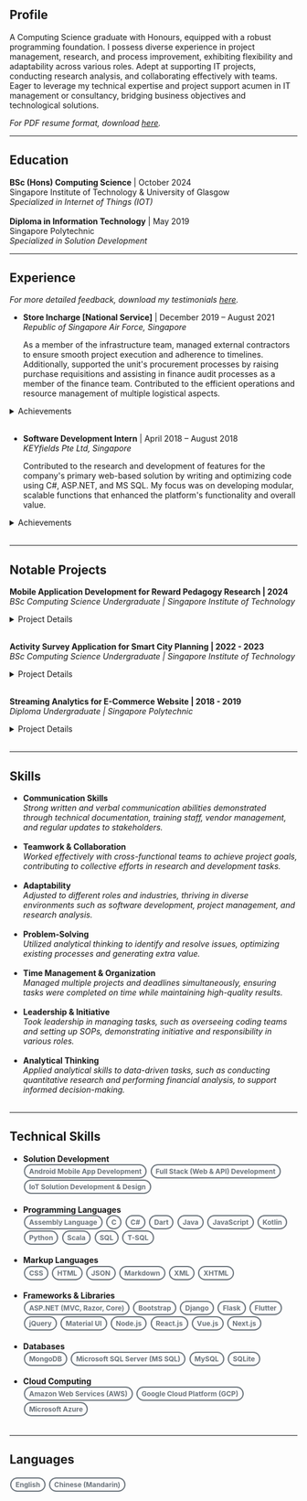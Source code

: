 ## Profile
A Computing Science graduate with Honours, equipped with a robust programming foundation. I possess diverse experience in project management, research, and process improvement, exhibiting flexibility and adaptability across various roles. Adept at supporting IT projects, conducting research analysis, and collaborating effectively with teams. Eager to leverage my technical expertise and project support acumen in IT management or consultancy, bridging business objectives and technological solutions.

*For PDF resume format, download [here](./assets/files/KohDingYuan_Resume.pdf).*

<style>
	.pill-badge {
		margin: 0.1em 0.1em;
		display: inline-block;
		padding: 0.25em 0.6em;
		font-size: 0.75rem;
		font-weight: 700;
		border-radius: 5rem;
		text-align: center;
		vertical-align: baseline;
		white-space: nowrap;
		color: #fff;
		background-color: #6c757d;
	}

	.pill-badge-outline {
		margin: 0.1em 0.1em;
		display: inline-block;
		padding: 0.25em 0.6em;
		font-size: 0.75rem;
		font-weight: 700;
		border-radius: 5rem;
		text-align: center;
		vertical-align: baseline;
		white-space: nowrap;
		color: #6c757d;
		border: 2px solid #6c757d;
		background-color: transparent;
	}
</style>

---

## Education
**BSc (Hons) Computing Science** | October 2024  
  Singapore Institute of Technology & University of Glasgow  
  *Specialized in Internet of Things (IOT)*
<br><br>
**Diploma in Information Technology** | May 2019  
  Singapore Polytechnic  
  *Specialized in Solution Development*

---

## Experience

*For more detailed feedback, download my testimonials [here](./assets/files/KohDingYuan_Testimonials.pdf).*

- **Store Incharge [National Service]** | December 2019 – August 2021  
  *Republic of Singapore Air Force, Singapore*

  As a member of the infrastructure team, managed external contractors to ensure smooth project execution and adherence to timelines. Additionally, supported the unit's procurement processes by raising purchase requisitions and assisting in finance audit processes as a member of the finance team. Contributed to the efficient operations and resource management of multiple logistical aspects.
  
<details>
   <summary>Achievements</summary>

   <strong>Budget Planning</strong>
   <ul>
	   <li>Assisted in annual budget planning by analyzing three years of expense data for higher accuracy forecasting of FY21/22 budget.</li>
	   <li>Leveraged historical data and quarter-on-quarter analaysis to forecast budgets amid the COVID-19 transition.</li>
	   <li>Utilized manual analysis methods like linear regression and moving averages to identify trends.</li>
	   <li>Further enhanced forecasting accuracy by breaking down expenses into subcategories and analyzing independently.</li>
   </ul>

   <strong>Infrastructural Improvements</strong>
   <ul>
       <li>Facilitated contractor work by preparing clearance forms, streamlining workflows, and adhering to regulations.</li>
       <li>Oversaw contractors and tracked projects to ensure seamless execution of major infrastructure work, including anti-slip tile installation, upgrading to energy-efficient LEDs, and comprehensive toilet renovations.</li>
       <li>Coordinated routine contractor services like tank inspections and pest control, ensuring compliance with standards and schedules.</li>
   </ul>

   <strong>National Day Parade 2020</strong>
   <ul>
       <li>Part of the team that managed the dispatch of buses to transport parade participants.</li>
       <li>Identified communication gaps and logistics coordination inefficiencies during the event.</li>
       <li>Developed a Telegram chatbot to streamline on-site communication and provide real-time access to relevant data sources, improving information availability.</li>
       <li>Improved the efficiency and accuracy of logistics, ensuring a smoother event and setting a new standard for communication in large-scale events.</li>
   </ul>
</details>
<br>

- **Software Development Intern** | April 2018 – August 2018  
  *KEYfields Pte Ltd, Singapore*

  Contributed to the research and development of features for the company's primary web-based solution by writing and optimizing code using C#, ASP.NET, and MS SQL. My focus was on developing modular, scalable functions that enhanced the platform's functionality and overall value.

<details>
   <summary>Achievements</summary>

   <strong>Route Optimization Algorithm</strong>
   <ul>
	<li>Developed a route optimization algorithm that leveraged Dijkstra's Algorithm and the Google Maps API's live data to address a critical client need and enhance the company's offerings.</li>
	   <li>The algorithm incorporated route planning and optimization features to solve the Travelling Salesman problem.</li>
	   <li>The solution helped retain a client who had considered switching to a competitor due to lacking such features, contributing to the client's satisfaction and their continued business.</li>
   </ul>

   <strong>National Trade Platform (NTP)</strong>
   <ul>
	   <li>Developed API functions and data transformation processes with Singapore Customs and Accenture to integrate the company's solution with the National Trade Platform.</li>
	   <li>Integration ensured the solution met regulations, enabling clients to access government services and comply.</li>
	   <li>The NTP integration enhanced the company's competitiveness by providing government-compliant services, increasing the solution's value and utilization among clients seeking such services.</li>
   </ul>

   <strong>Brute Force Attack Detection</strong>
   <ul>
	   <li>Discovered a significant performance drop in the company's SQL server and investigated the database logs, finding unusual activity from an IP in a country with no registered clients.</li>
	   <li>Traced anomaly prompted detection of a potential brute force attack and promptly reported findings to the supervisor.</li>
	   <li>Provided recommendations to enhance database security, with actions taken to improve protection against attacks and safeguarding data.</li>
   </ul>

   <strong>Backup Checker</strong>
   <ul>
	   <li>Developed a console app to automate backup file monitoring and anomaly detection, streamlining the process by identifying discrepancies and enhancing efficiency while mitigating data integrity risks.</li>
   </ul>

   <strong>Memory Leak Identification</strong>
   <ul>
	   <li>Client's server performance issue was initially misdiagnosed as a memory shortage, leading them to acquire additional RAM, but the problem persisted.</li>
	   <li>Brought in to provide a different perspective on the issue.</li>
	   <li>Hypothesized memory leak, not lack of memory, and identified multiple unclosed database connections due to poor coding - validated hypothesis and resolved issue.</li>
   </ul>
</details>
<br>

---

## Notable Projects

**Mobile Application Development for Reward Pedagogy Research | 2024**  
  *BSc Computing Science Undergraduate | Singapore Institute of Technology*  
<details>
  <summary>Project Details</summary>

  <strong>Client</strong>: Prof. Peter C Y Yau (University of Glasgow)

  <img src="./assets/images/uni_capstone_interface.png" alt="Uni Capstone Front End Interface" />

  <p>Developed a comprehensive full-stack mobile application independently to support reward-based systems in education, aimed at boosting student motivation and engagement. The solution features dedicated portals for teachers, parents, and students, enabling task and reward management using stars, hearts, and diamonds. Parents can assign tasks and rewards, while children track progress and redeem rewards, fostering an engaging and interactive learning environment.
  Built using React Native or Flutter, the app provides a seamless user experience, supported by a robust and scalable backend, showcasing the versatility and technical expertise applied in every aspect of the project.</p>

  <details>
	<summary>Technical Details</summary>

  <h3>Tech Stack</h3>
	<ul>
	  <li><strong>Front End (Android Mobile)</strong>: Flutter, Dart, Material UI</li>
	  <li><strong>Back End (API Server)</strong>: Django, Python</li>
	  <li><strong>Database</strong>: MySQL</li>
	</ul>

  <h3>Solution Architecture</h3>
	<img src="./assets/images/uni_capstone_arch.png" alt="Uni Capstone Architecture Design" />
	<img src="./assets/images/uni_capstone_arch_indepth.png" alt="Uni Capstone Architecture Design Indepth" />

   <br>

   <p>The architecture uses a REST API for clear separation of concerns and modularity, essential for scalable and maintainable application development. The mobile app frontend is created with Flutter, while the backend API server is built using Django. This design enables independent operation of the frontend and backend, making updates and maintenance easier. Django functions solely as an API server handling requests and responses.
   
   This improves the system's effectiveness by offloading data processing and business logic to the backend. The backend server interacts with a MySQL database, serving as the centralized data storage for the application. Using RESTful APIs ensures that communication between the frontend and backend is stateless, standardized, and easily scalable, enabling seamless handling of high loads and multiple client requests.
   
   This architectural design supports flexibility by allowing independent development and scaling of the frontend while maintaining consistent and efficient communication through RESTful APIs.</p>

  </details>
</details>

<br>

**Activity Survey Application for Smart City Planning | 2022 - 2023**  
  *BSc Computing Science Undergraduate | Singapore Institute of Technology*  
<details>
  <summary>Project Details</summary>

  <strong>Client</strong>: Nippon Koei Co., Ltd.

   <img src="./assets/images/uni_teamproj_mobile.png" alt="Uni Team Project Front End Interface" />
   <img src="./assets/images/uni_teamproj_dashboard.png" alt="Uni Team Project Back End Interface" />

  <p>For this project, I was responsible for the technical leadership of a 10-person team in the development of a cross-platform mobile application intended to simplify the travel survey process, aligned with the requirements specified by our client, Nippon Koei Co., Ltd. The mobile application was designed to collect GPS and Bluetooth connection logs, facilitating more convenient data sharing by respondents through a web-based questionnaire. By replacing the traditional door-to-door survey method, our solution enables more accurate and efficient data collection.
  
  I also oversaw the integration of a web-based dashboard that allows administrators to manage surveys, accounts, and conduct data analysis. This dashboard interfaces with the mobile application via a Web API and supports cloud-based data storage. The project's ultimate objective was to streamline the travel survey process, enhance the user experience, and contribute valuable data to support urban redevelopment and transportation improvement initiatives.</p>

 <details>
	<summary>Technical Details</summary>

  <h3>Tech Stack</h3>
	<ul>
	  <li><strong>Front End (Mobile)</strong>: React Native, Node.js</li>
	  <li><strong>Front End (Dashboard)</strong>: React.js, Node.js</li>
	  <li><strong>Back End (API Server)</strong>: C#, ASP.Net</li>
	  <li><strong>Database</strong>: MS SQL</li>
	</ul>

  <h3>Solution Architecture</h3>
	<img src="./assets/images/uni_teamproj_arch.png" alt="Uni Team Project Architecture Design" />

   <br>

   <p>The solution architecture integrates a mobile application, a web-based dashboard, and a backend database to streamline the travel survey process. The mobile app enables users to track travel data via GPS, complete dynamically generated surveys, and store local data temporarily for offline access. It also includes features like reward points redemption to incentivize participation. The web dashboard provides staff with tools for data analysis, survey and account management, and a geographical information display. It serves as the interface between the mobile app and the backend, hosting APIs for seamless data transmission. The backend database, hosted on AWS using Amazon RDS and Microsoft SQL Server, securely stores and organizes collected user data, ensuring administrators can maintain and manage the system effectively.</p>

  </details>
</details>

<br>

**Streaming Analytics for E-Commerce Website | 2018 - 2019**  
  *Diploma Undergraduate | Singapore Polytechnic*  
<details>
  <summary>Project Details</summary>

  <strong>Client</strong>: Singapore Polytechnic

   <img src="./assets/images/poly_fyp_arch.png" alt="Poly SDP Architecture Design" />

   <h3>Tech Stack</h3>
	<ul>
	  <li>Scala, MySQL, Wordpress</li>
	</ul>
	
  <p>Development of a real-time machine learning algorithm tailored for streaming analytics in an e-commerce context. The project focused on capturing live user inputs from the website to train a recommendation model using the Alternating Least Squares (ALS) method. This approach enabled the system to dynamically identify and suggest relevant products to users based on their behavior and preferences. My primary responsibility was writing the code for the machine learning algorithm, ensuring its efficiency and seamless integration into the live environment.</p>

</details><br>

---

## Skills
- **Communication Skills**<br>
  *Strong written and verbal communication abilities demonstrated through technical documentation, training staff, vendor management, and regular updates to stakeholders.*
  <br><br>
- **Teamwork & Collaboration**<br>
  *Worked effectively with cross-functional teams to achieve project goals, contributing to collective efforts in research and development tasks.*
  <br><br>
- **Adaptability**<br>
  *Adjusted to different roles and industries, thriving in diverse environments such as software development, project management, and research analysis.*
  <br><br>
- **Problem-Solving**<br>
  *Utilized analytical thinking to identify and resolve issues, optimizing existing processes and generating extra value.*
  <br><br>
- **Time Management & Organization**<br>
  *Managed multiple projects and deadlines simultaneously, ensuring tasks were completed on time while maintaining high-quality results.*
  <br><br>
- **Leadership & Initiative**<br>
  *Took leadership in managing tasks, such as overseeing coding teams and setting up SOPs, demonstrating initiative and responsibility in various roles.*
  <br><br>
- **Analytical Thinking**<br>
  *Applied analytical skills to data-driven tasks, such as conducting quantitative research and performing financial analysis, to support informed decision-making.*
  <br><br>

---

## Technical Skills
- **Solution Development** <br>
  <span class="pill-badge-outline">Android Mobile App Development</span>
  <span class="pill-badge-outline">Full Stack (Web & API) Development</span>
  <span class="pill-badge-outline">IoT Solution Development & Design </span>
  <br><br>
- **Programming Languages**<br>
  <span class="pill-badge-outline">Assembly Language</span>
  <span class="pill-badge-outline">C</span>
  <span class="pill-badge-outline">C#</span>
  <span class="pill-badge-outline">Dart</span>
  <span class="pill-badge-outline">Java</span>
  <span class="pill-badge-outline">JavaScript</span>
  <span class="pill-badge-outline">Kotlin</span>
  <span class="pill-badge-outline">Python</span>
  <span class="pill-badge-outline">Scala</span>
  <span class="pill-badge-outline">SQL</span>
  <span class="pill-badge-outline">T-SQL</span>
  <br><br>
- **Markup Languages**<br>
  <span class="pill-badge-outline">CSS</span>
  <span class="pill-badge-outline">HTML</span>
  <span class="pill-badge-outline">JSON</span>
  <span class="pill-badge-outline">Markdown</span>
  <span class="pill-badge-outline">XML</span>
  <span class="pill-badge-outline">XHTML</span>
  <br><br>
- **Frameworks & Libraries**<br>
  <span class="pill-badge-outline">ASP.NET (MVC, Razor, Core)</span>
  <span class="pill-badge-outline">Bootstrap</span>
  <span class="pill-badge-outline">Django</span>
  <span class="pill-badge-outline">Flask</span>
  <span class="pill-badge-outline">Flutter</span>
  <span class="pill-badge-outline">jQuery</span>
  <span class="pill-badge-outline">Material UI</span>
  <span class="pill-badge-outline">Node.js</span>
  <span class="pill-badge-outline">React.js</span>
  <span class="pill-badge-outline">Vue.js</span>
  <span class="pill-badge-outline">Next.js</span>
  <br><br>
- **Databases**<br>
  <span class="pill-badge-outline">MongoDB</span>
  <span class="pill-badge-outline">Microsoft SQL Server (MS SQL)</span>
  <span class="pill-badge-outline">MySQL</span>
  <span class="pill-badge-outline">SQLite</span>
  <br><br>
- **Cloud Computing**<br>
  <span class="pill-badge-outline">Amazon Web Services (AWS)</span>
  <span class="pill-badge-outline">Google Cloud Platform (GCP)</span>
  <span class="pill-badge-outline">Microsoft Azure</span>
  <br><br>

---

## Languages
<span class="pill-badge-outline">English</span>
<span class="pill-badge-outline">Chinese (Mandarin)</span>